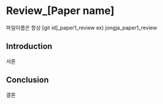 # Review_[Paper name]
파일이름은 항상 [git id]_paper1_review
ex) jongja_paper1_review
## Introduction
서론 
## Conclusion
결론
